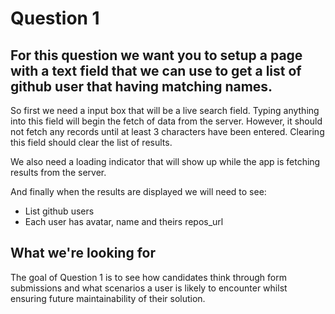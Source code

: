 # Question 1

## For this question we want you to setup a page with a text field that we can use to get a list of github user that having matching names.

So first we need a input box that will be a live search field. Typing anything into this field will begin the fetch of data from the server. However, it should not fetch any records until at least 3 characters have been entered. Clearing this field should clear the list of results.

We also need a loading indicator that will show up while the app is fetching results from the server.

And finally when the results are displayed we will need to see:

- List github users
- Each user has avatar, name and theirs repos_url

## What we're looking for

The goal of Question 1 is to see how candidates think through form submissions and what scenarios a user is likely to encounter whilst ensuring future maintainability of their solution.
